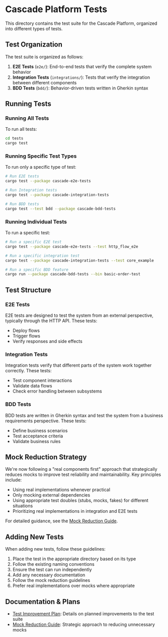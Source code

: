 # Cascade Platform Tests

This directory contains the test suite for the Cascade Platform, organized into different types of tests.

## Test Organization

The test suite is organized as follows:

1. **E2E Tests** (`e2e/`): End-to-end tests that verify the complete system behavior
2. **Integration Tests** (`integrations/`): Tests that verify the integration between different components
3. **BDD Tests** (`bdd/`): Behavior-driven tests written in Gherkin syntax

## Running Tests

### Running All Tests

To run all tests:

```bash
cd tests
cargo test
```

### Running Specific Test Types

To run only a specific type of test:

```bash
# Run E2E tests
cargo test --package cascade-e2e-tests

# Run Integration tests
cargo test --package cascade-integration-tests

# Run BDD tests
cargo test --test bdd --package cascade-bdd-tests
```

### Running Individual Tests

To run a specific test:

```bash
# Run a specific E2E test
cargo test --package cascade-e2e-tests --test http_flow_e2e

# Run a specific integration test
cargo test --package cascade-integration-tests --test core_example

# Run a specific BDD feature
cargo run --package cascade-bdd-tests --bin basic-order-test
```

## Test Structure

### E2E Tests

E2E tests are designed to test the system from an external perspective, typically through the HTTP API. These tests:

- Deploy flows
- Trigger flows
- Verify responses and side effects

### Integration Tests

Integration tests verify that different parts of the system work together correctly. These tests:

- Test component interactions
- Validate data flows
- Check error handling between subsystems

### BDD Tests

BDD tests are written in Gherkin syntax and test the system from a business requirements perspective. These tests:

- Define business scenarios
- Test acceptance criteria
- Validate business rules

## Mock Reduction Strategy

We're now following a "real components first" approach that strategically reduces mocks to improve test reliability and maintainability. Key principles include:

- Using real implementations whenever practical
- Only mocking external dependencies
- Using appropriate test doubles (stubs, mocks, fakes) for different situations
- Prioritizing real implementations in integration and E2E tests

For detailed guidance, see the [Mock Reduction Guide](MOCK-REDUCTION-GUIDE.md).

## Adding New Tests

When adding new tests, follow these guidelines:

1. Place the test in the appropriate directory based on its type
2. Follow the existing naming conventions
3. Ensure the test can run independently
4. Add any necessary documentation
5. Follow the mock reduction guidelines
6. Prefer real implementations over mocks where appropriate

## Documentation & Plans

- [Test Improvement Plan](TEST-IMPROVEMENT-PLAN.md): Details on planned improvements to the test suite
- [Mock Reduction Guide](MOCK-REDUCTION-GUIDE.md): Strategic approach to reducing unnecessary mocks 